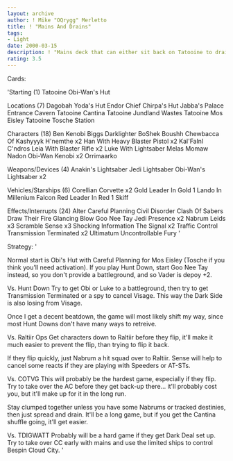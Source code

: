 ```yaml
---
layout: archive
author: ! Mike "OQrygg" Merletto
title: ! "Mains And Drains"
tags:
- Light
date: 2000-03-15
description: ! "Mains deck that can either sit back on Tatooine to drain, or bring the fight to the opponent's turf."
rating: 3.5
---
```

Cards: 

'Starting (1)
Tatooine Obi-Wan's Hut

Locations (7)
Dagobah Yoda's Hut
Endor Chief Chirpa's Hut
Jabba's Palace Entrance Cavern
Tatooine Cantina
Tatooine Jundland Wastes
Tatooine Mos Eisley
Tatooine Tosche Station

Characters (18)
Ben Kenobi
Biggs Darklighter
BoShek
Boushh
Chewbacca Of Kashyyyk
H'nemthe x2
Han With Heavy Blaster Pistol x2
Kal'Falnl C'ndros
Leia With Blaster Rifle x2
Luke With Lightsaber
Melas
Momaw Nadon
Obi-Wan Kenobi x2
Orrimaarko

Weapons/Devices (4)
Anakin's Lightsaber
Jedi Lightsaber
Obi-Wan's Lightsaber x2

Vehicles/Starships (6)
Corellian Corvette x2
Gold Leader In Gold 1
Lando In Millenium Falcon
Red Leader In Red 1
Skiff

Effects/Interrupts (24)
Alter
Careful Planning
Civil Disorder
Clash Of Sabers
Draw Their Fire
Glancing Blow
Goo Nee Tay
Jedi Presence x2
Nabrum Leids x3
Scramble
Sense x3
Shocking Information
The Signal x2
Traffic Control
Transmission Terminated x2
Ultimatum
Uncontrollable Fury '

Strategy: '

Normal start is Obi's Hut with Careful Planning for Mos Eisley (Tosche if you think you'll need activation). If you play Hunt Down, start Goo Nee Tay instead, so you don't provide a battleground, and so Vader is depoy +2.

Vs. Hunt Down
Try to get Obi or Luke to a battleground, then try to get Transmission Terminated or a spy to cancel Visage. This way the Dark Side is also losing from Visage.

Once I get a decent beatdown, the game will most likely shift my way, since most Hunt Downs don't have many ways to retreive.

Vs. Raltiir Ops
Get characters down to Raltiir before they flip, it'll make it much easier to prevent the flip, than trying to flip it back.

If they flip quickly, just Nabrum a hit squad over to Raltiir. Sense will help to cancel some reacts if they are playing with Speeders or AT-STs.

Vs. COTVG
This will probably be the hardest game, especially if they flip. Try to take over the AC before they get back-up there... it'll probably cost you, but it'll make up for it in the long run.

Stay clumped together unless you have some Nabrums or tracked destinies, then just spread and drain. It'll be a long game, but if you get the Cantina shuffle going, it'll get easier.

Vs. TDIGWATT
Probably will be a hard game if they get Dark Deal set up. Try to take over CC early with mains and use the limited ships to control Bespin Cloud City. '